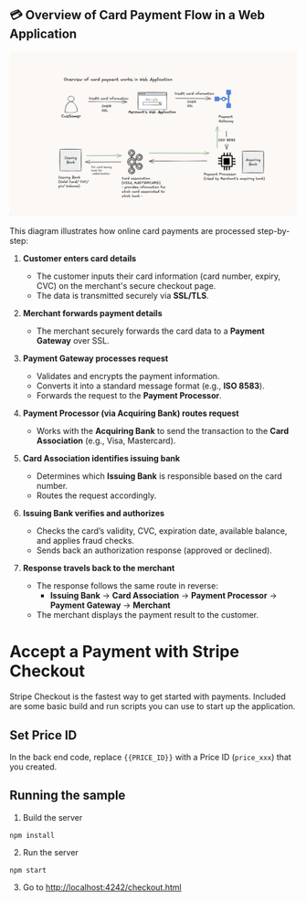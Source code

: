 
## 💳 Overview of Card Payment Flow in a Web Application

![Payment Overview](images/card_overview.png)

This diagram illustrates how online card payments are processed step-by-step:

1. **Customer enters card details**
   - The customer inputs their card information (card number, expiry, CVC) on the merchant's secure checkout page.
   - The data is transmitted securely via **SSL/TLS**.

2. **Merchant forwards payment details**
   - The merchant securely forwards the card data to a **Payment Gateway** over SSL.

3. **Payment Gateway processes request**
   - Validates and encrypts the payment information.
   - Converts it into a standard message format (e.g., **ISO 8583**).
   - Forwards the request to the **Payment Processor**.

4. **Payment Processor (via Acquiring Bank) routes request**
   - Works with the **Acquiring Bank** to send the transaction to the **Card Association** (e.g., Visa, Mastercard).

5. **Card Association identifies issuing bank**
   - Determines which **Issuing Bank** is responsible based on the card number.
   - Routes the request accordingly.

6. **Issuing Bank verifies and authorizes**
   - Checks the card’s validity, CVC, expiration date, available balance, and applies fraud checks.
   - Sends back an authorization response (approved or declined).

7. **Response travels back to the merchant**
   - The response follows the same route in reverse:
     - **Issuing Bank** → **Card Association** → **Payment Processor** → **Payment Gateway** → **Merchant**
   - The merchant displays the payment result to the customer.




# Accept a Payment with Stripe Checkout

Stripe Checkout is the fastest way to get started with payments. Included are some basic build and run scripts you can use to start up the application.

## Set Price ID

In the back end code, replace `{{PRICE_ID}}` with a Price ID (`price_xxx`) that you created.

## Running the sample

1. Build the server

~~~
npm install
~~~

2. Run the server

~~~
npm start
~~~

3. Go to [http://localhost:4242/checkout.html](http://localhost:4242/checkout.html)
